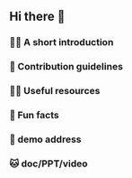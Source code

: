 ## Hi there 👋

### 🙋‍♀️ A short introduction
### 🌈 Contribution guidelines
### 👩‍💻 Useful resources
### 🍿 Fun facts
### 🧙 demo address
### 🐱 doc/PPT/video
<!--

**Here are some ideas to get you started:**

🙋‍♀️ A short introduction - what is your organization all about?
🌈 Contribution guidelines - how can the community get involved?
👩‍💻 Useful resources - where can the community find your docs? Is there anything else the community should know?
🍿 Fun facts - what does your team eat for breakfast?
🧙 Remember, you can do mighty things with the power of [Markdown](https://docs.github.com/github/writing-on-github/getting-started-with-writing-and-formatting-on-github/basic-writing-and-formatting-syntax)
-->
